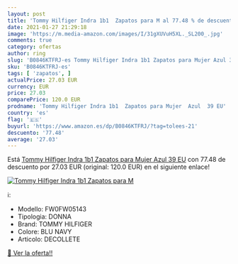 ```yaml
---
layout: post
title: 'Tommy Hilfiger Indra 1b1  Zapatos para M al 77.48 % de descuento'
date: 2021-01-27 21:29:18
image: 'https://m.media-amazon.com/images/I/31gXUVuH5XL._SL200_.jpg'
comments: true
category: ofertas
author: ring
slug: 'B0846KTFRJ-es Tommy Hilfiger Indra 1b1 Zapatos para Mujer Azul 39 EU'
sku: 'B0846KTFRJ-es'
tags: [ 'zapatos', ]
actualPrice: 27.03 EUR
currency: EUR
price: 27.03
comparePrice: 120.0 EUR
prodname: 'Tommy Hilfiger Indra 1b1  Zapatos para Mujer  Azul  39 EU'
country: 'es'
flag: '🇪🇸'
buyurl: 'https://www.amazon.es/dp/B0846KTFRJ/?tag=tolees-21'
descuento: '77.48'
average: '27.03'
---
```


Está [Tommy Hilfiger Indra 1b1  Zapatos para Mujer  Azul  39 EU](https://www.amazon.es/dp/B0846KTFRJ/?tag=tolees-21) con 77.48 de descuento por 27.03 EUR (original: 120.0 EUR) en el siguiente enlace!

[![Tommy Hilfiger Indra 1b1  Zapatos para M](https://m.media-amazon.com/images/I/31gXUVuH5XL._SL200_.jpg)](https://www.amazon.es/dp/B0846KTFRJ/?tag=tolees-21)

ℹ️:

- Modello: FW0FW05143
- Tipologia: DONNA
- Brand: TOMMY HILFIGER
- Colore: BLU NAVY
- Articolo: DECOLLETE

[🛒 Ver la oferta!!](https://www.amazon.es/dp/B0846KTFRJ/?tag=tolees-21)
